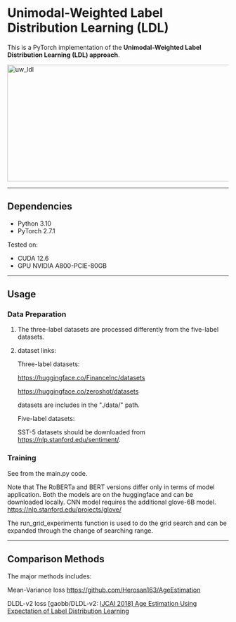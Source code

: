 # Unimodal-Weighted Label Distribution Learning (LDL)

This is a PyTorch implementation of the **Unimodal-Weighted Label Distribution Learning (LDL) approach**.  

<img width="866" height="266" alt="uw_ldl" src="https://github.com/user-attachments/assets/ef998bc3-8a48-497a-b521-ae2e3931e436" />


---

## Dependencies
- Python 3.10
- PyTorch 2.7.1

Tested on:
- CUDA 12.6
- GPU NVIDIA A800-PCIE-80GB

---

## Usage
### Data Preparation
1. The three-label datasets are processed differently from the five-label datasets.

2. dataset links: 

   Three-label datasets: 

   https://huggingface.co/FinanceInc/datasets

   https://huggingface.co/zeroshot/datasets
   
   datasets are includes in the "./data/" path.

   Five-label datasets:

   SST-5 datasets should be downloaded from https://nlp.stanford.edu/sentiment/.



### Training

See from the main.py code.

Note that The RoBERTa and BERT versions differ only in terms of model application. Both the models are on the huggingface and can be downloaded locally.
CNN model requires the additional glove-6B model. https://nlp.stanford.edu/projects/glove/

The run_grid_experiments function is used to do the grid search and can be expanded through the change of searching range.



---

## Comparison Methods
The major methods includes:

 Mean-Variance loss https://github.com/Herosan163/AgeEstimation

DLDL-v2 loss [gaobb/DLDL-v2: [IJCAI 2018\] Age Estimation Using Expectation of Label Distribution Learning](https://github.com/gaobb/DLDL-v2)



